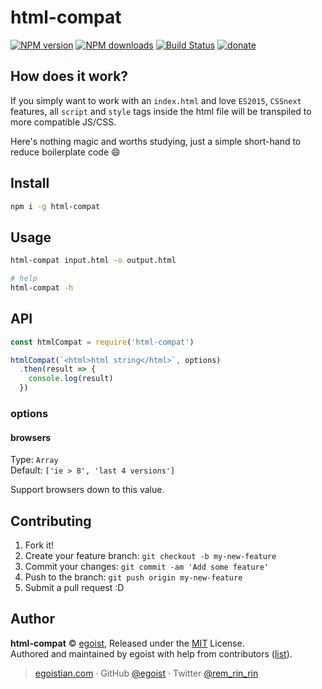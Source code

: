 # html-compat

[![NPM version](https://img.shields.io/npm/v/html-compat.svg?style=flat)](https://npmjs.com/package/html-compat) [![NPM downloads](https://img.shields.io/npm/dm/html-compat.svg?style=flat)](https://npmjs.com/package/html-compat) [![Build Status](https://img.shields.io/circleci/project/egoist/html-compat/master.svg?style=flat)](https://circleci.com/gh/egoist/html-compat) [![donate](https://img.shields.io/badge/$-donate-ff69b4.svg?maxAge=2592000&style=flat)](https://github.com/egoist/donate)

## How does it work?

If you simply want to work with an `index.html` and love `ES2015`, `CSSnext` features, all `script` and `style` tags inside the html file will be transpiled to more compatible JS/CSS.

Here's nothing magic and worths studying, just a simple short-hand to reduce boilerplate code 😄

## Install

```bash
npm i -g html-compat
```

## Usage

```bash
html-compat input.html -o output.html

# help
html-compat -h
```

## API

```js
const htmlCompat = require('html-compat')

htmlCompat(`<html>html string</html>`, options)
  .then(result => {
    console.log(result)
  })
```

### options

#### browsers

Type: `Array`<br>
Default: `['ie > 8', 'last 4 versions']`

Support browsers down to this value.

## Contributing

1. Fork it!
2. Create your feature branch: `git checkout -b my-new-feature`
3. Commit your changes: `git commit -am 'Add some feature'`
4. Push to the branch: `git push origin my-new-feature`
5. Submit a pull request :D


## Author

**html-compat** © [egoist](https://github.com/egoist), Released under the [MIT](./LICENSE) License.<br>
Authored and maintained by egoist with help from contributors ([list](https://github.com/egoist/html-compat/contributors)).

> [egoistian.com](https://egoistian.com) · GitHub [@egoist](https://github.com/egoist) · Twitter [@rem_rin_rin](https://twitter.com/rem_rin_rin)
